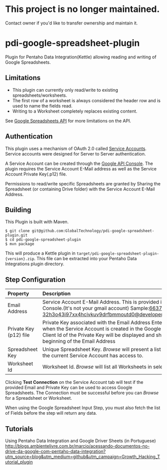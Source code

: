 # This project is no longer maintained.
Contact owner if you'd like to transfer ownership and maintain it.

pdi-google-spreadsheet-plugin
=============================

Plugin for Pentaho Data Integration(Kettle) allowing reading and writing of Google Spreadsheets.

Limitations
-----------
* This plugin can currently only read/write to existing spreadsheets/worksheets.
* The first row of a worksheet is always considered the header row and is used to name the fields read.
* Writing to a Worksheet completely replaces existing content.

See [Google Spreadsheets API](https://developers.google.com/google-apps/spreadsheets/) for more limitations on the API.

Authentication
--------------
This plugin uses a mechanism of OAuth 2.0 called [Service Accounts](https://developers.google.com/accounts/docs/OAuth2ServiceAccount).
Service accounts were designed for Server to Server authentication.

A Service Account can be created through the [Google API Console](https://code.google.com/apis/console). The plugin
requires the Service Account E-Mail address as well as the Service Account Private Key(.p12) file.

Permissions to read/write specific Spreadsheets are granted by Sharing the Spreadsheet (or containing Drive folder)
with the Service Account E-Mail Address.

Building
--------
This Plugin is built with Maven.
```
$ git clone git@github.com:GlobalTechnology/pdi-google-spreadsheet-plugin.git
$ cd pdi-google-spreadsheet-plugin
$ mvn package
```

This will produce a Kettle plugin in `target/pdi-google-spreadsheet-plugin-{version}.zip`.
This file can be extracted into your Pentaho Data Integrations plugin directory.

Step Configuration
------------------
| Property               | Description |
|:-----------------------|:------------|
| Email Address          | Service Account E-Mail Address. This is provided in the Google API Console.(It's not your gmail account) Sample:663775520999-32h3o43i97xx4hcivkuv9drfbmmoutd0@developer.gserviceaccount.com |
| Private Key (p12) file | Private Key associated with the Email Address Entered. This is provided when the Service Account is created in the Google API Console. The Client Id of the Private Key will be displayed and should match the beginning of the Email Address |
| Spreadsheet Key        | Unique Spreadsheet Key. *Browse* will present a list of all Spreadsheets the current Service Account has access to. |
| Worksheet Id           | Worksheet Id. *Browse* will list all Worksheets in selected Spreadsheet  |

Clicking **Test Connection** on the Service Account tab will test if the provided Email and Private Key can be used to access Google Spreadsheets.
The Connection must be successful before you can *Browse* for a Spreadsheet or Worksheet.

When using the Google Spreadsheet Input Step, you must also fetch the list of Fields before the step will return any data.

Tutorials
------------------
Using Pentaho Data Integration and Google Driver Sheets (in Portuguese)
http://blogs.ambientelivre.com.br/marcio/acessando-documentos-no-drive-da-google-com-pentaho-data-integration?utm_source=blog&utm_medium=github&utm_campaign=Growth_Hacking_Tutorial_plugin
